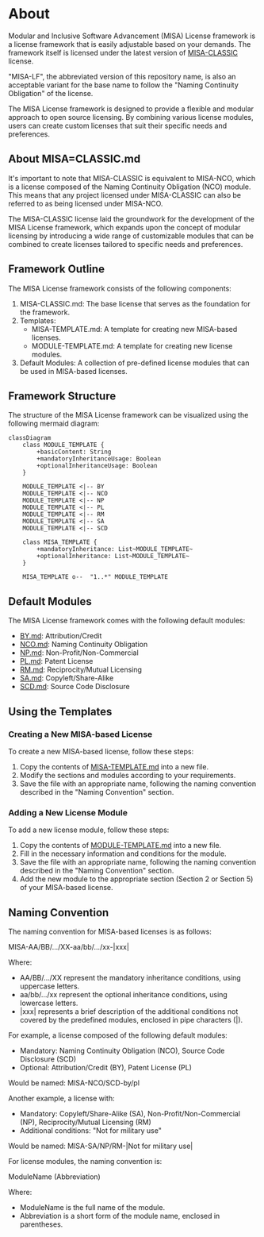 # About
Modular and Inclusive Software Advancement (MISA) License framework is a license framework that is easily adjustable based on your demands. The framework itself is licensed under the latest version of [MISA-CLASSIC](/MISA-CLASSIC.md) license.

"MISA-LF", the abbreviated version of this repository name, is also an acceptable variant for the base name to follow the "Naming Continuity Obligation" of the license.

The MISA License framework is designed to provide a flexible and modular approach to open source licensing. By combining various license modules, users can create custom licenses that suit their specific needs and preferences.

## About MISA=CLASSIC.md
It's important to note that MISA-CLASSIC is equivalent to MISA-NCO, which is a license composed of the Naming Continuity Obligation (NCO) module. This means that any project licensed under MISA-CLASSIC can also be referred to as being licensed under MISA-NCO.

The MISA-CLASSIC license laid the groundwork for the development of the MISA License framework, which expands upon the concept of modular licensing by introducing a wide range of customizable modules that can be combined to create licenses tailored to specific needs and preferences.

## Framework Outline
The MISA License framework consists of the following components:

1. MISA-CLASSIC.md: The base license that serves as the foundation for the framework.
2. Templates: 
   - MISA-TEMPLATE.md: A template for creating new MISA-based licenses.
   - MODULE-TEMPLATE.md: A template for creating new license modules.
3. Default Modules: A collection of pre-defined license modules that can be used in MISA-based licenses.

## Framework Structure
The structure of the MISA License framework can be visualized using the following mermaid diagram:

```mermaid
classDiagram
    class MODULE_TEMPLATE {
        +basicContent: String
        +mandatoryInheritanceUsage: Boolean
        +optionalInheritanceUsage: Boolean
    }
    
    MODULE_TEMPLATE <|-- BY
    MODULE_TEMPLATE <|-- NCO
    MODULE_TEMPLATE <|-- NP
    MODULE_TEMPLATE <|-- PL
    MODULE_TEMPLATE <|-- RM
    MODULE_TEMPLATE <|-- SA
    MODULE_TEMPLATE <|-- SCD
    
    class MISA_TEMPLATE {
        +mandatoryInheritance: List~MODULE_TEMPLATE~
        +optionalInheritance: List~MODULE_TEMPLATE~
    }
    
    MISA_TEMPLATE o--  "1..*" MODULE_TEMPLATE
```

## Default Modules
The MISA License framework comes with the following default modules:

- [BY.md](/Default%20modules/BY.md): Attribution/Credit
- [NCO.md](/Default%20modules/NCO.md): Naming Continuity Obligation
- [NP.md](/Default%20modules/NP.md): Non-Profit/Non-Commercial
- [PL.md](/Default%20modules/PL.md): Patent License
- [RM.md](/Default%20modules/RM.md): Reciprocity/Mutual Licensing
- [SA.md](/Default%20modules/SA.md): Copyleft/Share-Alike
- [SCD.md](/Default%20modules/SCD.md): Source Code Disclosure

## Using the Templates
### Creating a New MISA-based License
To create a new MISA-based license, follow these steps:

1. Copy the contents of [MISA-TEMPLATE.md](/Templates/MISA-TEMPLATE.md) into a new file.
2. Modify the sections and modules according to your requirements.
3. Save the file with an appropriate name, following the naming convention described in the "Naming Convention" section.

### Adding a New License Module
To add a new license module, follow these steps:

1. Copy the contents of [MODULE-TEMPLATE.md](/Templates/MODULE-TEMPLATE.md) into a new file.
2. Fill in the necessary information and conditions for the module.
3. Save the file with an appropriate name, following the naming convention described in the "Naming Convention" section.
4. Add the new module to the appropriate section (Section 2 or Section 5) of your MISA-based license.

## Naming Convention
The naming convention for MISA-based licenses is as follows:

MISA-AA/BB/.../XX-aa/bb/.../xx-|xxx|

Where:
- AA/BB/.../XX represent the mandatory inheritance conditions, using uppercase letters.
- aa/bb/.../xx represent the optional inheritance conditions, using lowercase letters.
- |xxx| represents a brief description of the additional conditions not covered by the predefined modules, enclosed in pipe characters (|).

For example, a license composed of the following default modules:
- Mandatory: Naming Continuity Obligation (NCO), Source Code Disclosure (SCD)
- Optional: Attribution/Credit (BY), Patent License (PL)

Would be named: MISA-NCO/SCD-by/pl

Another example, a license with:
- Mandatory: Copyleft/Share-Alike (SA), Non-Profit/Non-Commercial (NP), Reciprocity/Mutual Licensing (RM)
- Additional conditions: "Not for military use"

Would be named: MISA-SA/NP/RM-|Not for military use|

For license modules, the naming convention is:

ModuleName (Abbreviation)

Where:
- ModuleName is the full name of the module.
- Abbreviation is a short form of the module name, enclosed in parentheses.